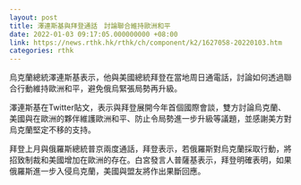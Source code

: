 ```yaml
---
layout: post
title: 澤連斯基與拜登通話　討論聯合維持歐洲和平
date: 2022-01-03 09:17:05.000000000 +08:00
link: https://news.rthk.hk/rthk/ch/component/k2/1627058-20220103.htm
categories: rthk
---
```


烏克蘭總統澤連斯基表示，他與美國總統拜登在當地周日通電話，討論如何透過聯合行動維持歐洲和平，避免俄烏緊張局勢再升級。

澤連斯基在Twitter貼文，表示與拜登展開今年首個國際會談，雙方討論烏克蘭、美國與在歐洲的夥伴維護歐洲和平、防止令局勢進一步升級等議題，並感謝美方對烏克蘭堅定不移的支持。

拜登上月與俄羅斯總統普京兩度通話，拜登表示，若俄羅斯對烏克蘭採取行動，將招致制裁和美國增加在歐洲的存在。白宮發言人普薩基表示，拜登明確表明，如果俄羅斯進一步入侵烏克蘭，美國與盟友將作出果斷回應。
